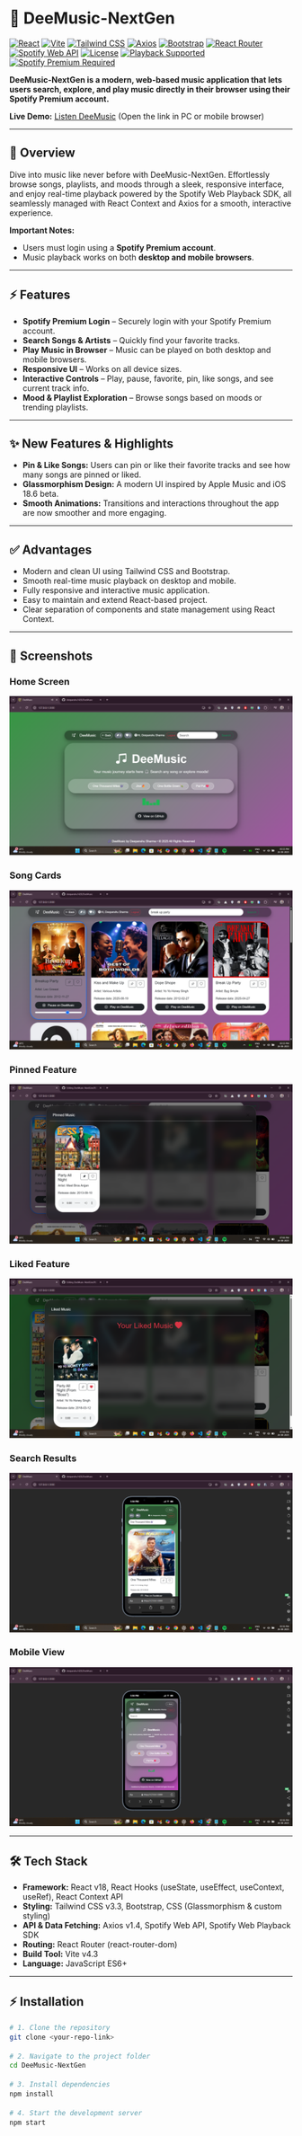 # 🎵 DeeMusic-NextGen

[![React](https://img.shields.io/badge/React-v18-blue)](https://reactjs.org/) [![Vite](https://img.shields.io/badge/Vite-v4.3-purple)](https://vitejs.dev/) [![Tailwind CSS](https://img.shields.io/badge/TailwindCSS-v3.3-teal)](https://tailwindcss.com/) [![Axios](https://img.shields.io/badge/Axios-v1.4-orange)](https://axios-http.com/) [![Bootstrap](https://img.shields.io/badge/Bootstrap-v5-purple)](https://getbootstrap.com/) [![React Router](https://img.shields.io/badge/React_Router-v6-blue)](https://reactrouter.com/) [![Spotify Web API](https://img.shields.io/badge/Spotify_API-green)](https://developer.spotify.com/) [![License](https://img.shields.io/badge/License-MIT-green)](LICENSE) [![Playback Supported](https://img.shields.io/badge/Playback-Desktop%20%26%20Mobile-blue)](https://deemusic-online.netlify.app/) [![Spotify Premium Required](https://img.shields.io/badge/Spotify%20Premium-Required-green)](https://www.spotify.com/premium/)

**DeeMusic-NextGen is a modern, web-based music application that lets users search, explore, and play music directly in their browser using their Spotify Premium account.**

**Live Demo:** [Listen DeeMusic](https://deemusic-online.netlify.app/) (Open the link in PC or mobile browser)

---

## 🌟 Overview

Dive into music like never before with DeeMusic-NextGen. Effortlessly browse songs, playlists, and moods through a sleek, responsive interface, and enjoy real-time playback powered by the Spotify Web Playback SDK, all seamlessly managed with React Context and Axios for a smooth, interactive experience. 

**Important Notes:**  
- Users must login using a **Spotify Premium account**.  
- Music playback works on both **desktop and mobile browsers**.  

---

## ⚡ Features

- **Spotify Premium Login** – Securely login with your Spotify Premium account.  
- **Search Songs & Artists** – Quickly find your favorite tracks.  
- **Play Music in Browser** – Music can be played on both desktop and mobile browsers.  
- **Responsive UI** – Works on all device sizes.  
- **Interactive Controls** – Play, pause, favorite, pin, like songs, and see current track info. 
- **Mood & Playlist Exploration** – Browse songs based on moods or trending playlists.  

---

## ✨ New Features & Highlights

- **Pin & Like Songs:** Users can pin or like their favorite tracks and see how many songs are pinned or liked.  
- **Glassmorphism Design:** A modern UI inspired by Apple Music and iOS 18.6 beta.  
- **Smooth Animations:** Transitions and interactions throughout the app are now smoother and more engaging.  

---

## ✅ Advantages

- Modern and clean UI using Tailwind CSS and Bootstrap.  
- Smooth real-time music playback on desktop and mobile.  
- Fully responsive and interactive music application.  
- Easy to maintain and extend React-based project.  
- Clear separation of components and state management using React Context.  

---

## 📸 Screenshots

### Home Screen
![Home Screen](./screenshots/Screenshot-521.png)

### Song Cards
![Song Cards](./screenshots/Screenshot-520.png)

### Pinned Feature
![Pinned Feature](./screenshots/Screenshot-525.png)

### Liked Feature
![Liked Feature](./screenshots/Screenshot-526.png)

### Search Results
![Search Results](./screenshots/Screenshot-524.png)

### Mobile View
![Mobile View](./screenshots/Screenshot-523.png)

---

## 🛠 Tech Stack

- **Framework:** React v18, React Hooks (useState, useEffect, useContext, useRef), React Context API  
- **Styling:** Tailwind CSS v3.3, Bootstrap, CSS (Glassmorphism & custom styling)  
- **API & Data Fetching:** Axios v1.4, Spotify Web API, Spotify Web Playback SDK  
- **Routing:** React Router (react-router-dom)  
- **Build Tool:** Vite v4.3  
- **Language:** JavaScript ES6+  

---

## ⚡ Installation

```bash
# 1. Clone the repository
git clone <your-repo-link>

# 2. Navigate to the project folder
cd DeeMusic-NextGen

# 3. Install dependencies
npm install

# 4. Start the development server
npm start
